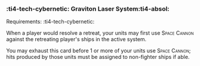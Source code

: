 ### :ti4-tech-cybernetic: **Graviton Laser System**:ti4-absol:

Requirements: :ti4-tech-cybernetic:

When a player would resolve a retreat, your units may first use <span style="font-variant:small-caps;">Space Cannon</span> against the retreating player's ships in the active system.

You may exhaust this card before 1 or more of your units use <span style="font-variant:small-caps;">Space Cannon</span>; hits produced by those units must be assigned to non-fighter ships if able.
